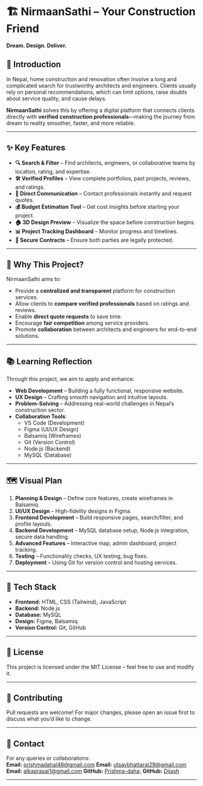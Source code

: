 # 🏗️ NirmaanSathi – Your Construction Friend  
**Dream. Design. Deliver.**

## 📌 Introduction
In Nepal, home construction and renovation often involve a long and complicated search for trustworthy architects and engineers. Clients usually rely on personal recommendations, which can limit options, raise doubts about service quality, and cause delays.  

**NirmaanSathi** solves this by offering a digital platform that connects clients directly with **verified construction professionals**—making the journey from dream to reality smoother, faster, and more reliable.

---

## ✨ Key Features
- **🔍 Search & Filter** – Find architects, engineers, or collaborative teams by location, rating, and expertise.  
- **🛠 Verified Profiles** – View complete portfolios, past projects, reviews, and ratings.  
- **💬 Direct Communication** – Contact professionals instantly and request quotes.  
- **💰 Budget Estimation Tool** – Get cost insights before starting your project.  
- **🏠 3D Design Preview** – Visualize the space before construction begins.  
- **📊 Project Tracking Dashboard** – Monitor progress and timelines.  
- **📜 Secure Contracts** – Ensure both parties are legally protected.  

---

## 🎯 Why This Project?
NirmaanSathi aims to:
- Provide a **centralized and transparent** platform for construction services.  
- Allow clients to **compare verified professionals** based on ratings and reviews.  
- Enable **direct quote requests** to save time.  
- Encourage **fair competition** among service providers.  
- Promote **collaboration** between architects and engineers for end-to-end solutions.

---

## 📚 Learning Reflection
Through this project, we aim to apply and enhance:
- **Web Development** – Building a fully functional, responsive website.  
- **UX Design** – Crafting smooth navigation and intuitive layouts.  
- **Problem-Solving** – Addressing real-world challenges in Nepal’s construction sector.  
- **Collaboration Tools**:  
  - VS Code (Development)  
  - Figma (UI/UX Design)  
  - Balsamiq (Wireframes)  
  - Git (Version Control)  
  - Node.js (Backend)  
  - MySQL (Database)  

---

## 🗺 Visual Plan
1. **Planning & Design** – Define core features, create wireframes in Balsamiq.  
2. **UI/UX Design** – High-fidelity designs in Figma.  
3. **Frontend Development** – Build responsive pages, search/filter, and profile layouts.  
4. **Backend Development** – MySQL database setup, Node.js integration, secure data handling.  
5. **Advanced Features** – Interactive map, admin dashboard, project tracking.  
6. **Testing** – Functionality checks, UX testing, bug fixes.  
7. **Deployment** – Using Git for version control and hosting services.  

---

## 🚀 Tech Stack
- **Frontend:** HTML, CSS (Tailwind), JavaScript  
- **Backend:** Node.js  
- **Database:** MySQL  
- **Design:** Figma, Balsamiq  
- **Version Control:** Git, GitHub  

---

## 📄 License
This project is licensed under the MIT License – feel free to use and modify it.

---

## 🤝 Contributing
Pull requests are welcome! For major changes, please open an issue first to discuss what you’d like to change.

---

## 📧 Contact
For any queries or collaborations:  
**Email:** prishmadahal48@gmail.com 
**Email:** utsavbhattarai29@gmail.com 
**Email:** alkaprasai1@gmail.com
**GitHub:** [Prishma-daha;](https://github.com/Prishma-Dahal)
**GitHub:** [Dijash](https://github.com/Dijash)

---
